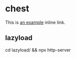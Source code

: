# chest

This is [an example](http://example.com/ "Title") inline link.

## lazyload
cd lazyload/ && npx http-server
